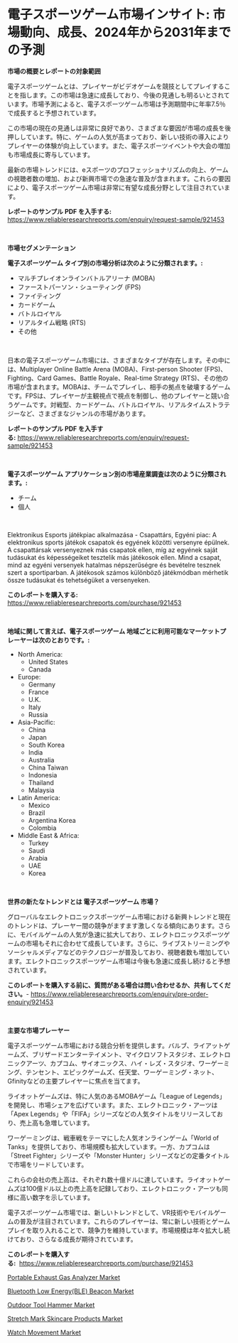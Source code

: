 <p><h1>電子スポーツゲーム市場インサイト: 市場動向、成長、2024年から2031年までの予測</h1></p><p><strong>市場の概要とレポートの対象範囲</strong></p>
<p><p>電子スポーツゲームとは、プレイヤーがビデオゲームを競技としてプレイすることを指します。この市場は急速に成長しており、今後の見通しも明るいとされています。市場予測によると、電子スポーツゲーム市場は予測期間中に年率7.5％で成長すると予想されています。</p><p>この市場の現在の見通しは非常に良好であり、さまざまな要因が市場の成長を後押ししています。特に、ゲームの人気が高まっており、新しい技術の導入によりプレイヤーの体験が向上しています。また、電子スポーツイベントや大会の増加も市場成長に寄与しています。</p><p>最新の市場トレンドには、eスポーツのプロフェッショナリズムの向上、ゲームの視聴者数の増加、および新興市場での急速な普及が含まれます。これらの要因により、電子スポーツゲーム市場は非常に有望な成長分野として注目されています。</p></p>
<p><strong>レポートのサンプル PDF を入手する:</strong> <a href="https://www.reliableresearchreports.com/enquiry/request-sample/921453">https://www.reliableresearchreports.com/enquiry/request-sample/921453</a></p>
<p>&nbsp;</p>
<p><strong>市場セグメンテーション</strong></p>
<p><strong>電子スポーツゲーム タイプ別の市場分析は次のように分類されます。:</strong></p>
<p><ul><li>マルチプレイオンラインバトルアリーナ (MOBA)</li><li>ファーストパーソン・シューティング (FPS)</li><li>ファイティング</li><li>カードゲーム</li><li>バトルロイヤル</li><li>リアルタイム戦略 (RTS)</li><li>その他</li></ul></p>
<p>&nbsp;</p>
<p><p>日本の電子スポーツゲーム市場には、さまざまなタイプが存在します。その中には、Multiplayer Online Battle Arena (MOBA)、First-person Shooter (FPS)、Fighting、Card Games、Battle Royale、Real-time Strategy (RTS)、その他の市場が含まれます。MOBAは、チームでプレイし、相手の拠点を破壊するゲームです。FPSは、プレイヤーが主観視点で視点を制御し、他のプレイヤーと競い合うゲームです。対戦型、カードゲーム、バトルロイヤル、リアルタイムストラテジーなど、さまざまなジャンルの市場があります。</p></p>
<p><strong>レポートのサンプル PDF を入手する:</strong>&nbsp;<a href="https://www.reliableresearchreports.com/enquiry/request-sample/921453">https://www.reliableresearchreports.com/enquiry/request-sample/921453</a></p>
<p>&nbsp;</p>
<p><strong> 電子スポーツゲーム アプリケーション別の市場産業調査は次のように分類されます。:</strong></p>
<p><ul><li>チーム</li><li>個人</li></ul></p>
<p>&nbsp;</p>
<p><p>Elektronikus Esports játékpiac alkalmazása - Csapattárs, Egyéni piac: A elektronikus sports játékok csapatok és egyének közötti versenyre épülnek. A csapattársak versenyeznek más csapatok ellen, míg az egyének saját tudásukat és képességeiket tesztelik más játékosok ellen. Mind a csapat, mind az egyéni versenyek hatalmas népszerűségre és bevételre tesznek szert a sportiparban. A játékosok számos különböző játékmódban mérhetik össze tudásukat és tehetségüket a versenyeken.</p></p>
<p><strong>このレポートを購入する:</strong>&nbsp; <a href="https://www.reliableresearchreports.com/purchase/921453">https://www.reliableresearchreports.com/purchase/921453</a></p>
<p>&nbsp;</p>
<p><strong>地域に関して言えば、電子スポーツゲーム 地域ごとに利用可能なマーケットプレーヤーは次のとおりです。:</strong></p>
<p><ul>
    <li>
        North America:
        <ul>
            <li>United States</li>
            <li>Canada</li>
        </ul>
    </li>
    <li>
        Europe:
        <ul>
            <li>Germany</li>
            <li>France</li>
            <li>U.K.</li>
            <li>Italy</li>
            <li>Russia</li>
        </ul>
    </li>
    <li>
        Asia-Pacific:
        <ul>
            <li>China</li>
            <li>Japan</li>
            <li>South Korea</li>
            <li>India</li>
            <li>Australia</li>
            <li>China Taiwan</li>
            <li>Indonesia</li>
            <li>Thailand</li>
            <li>Malaysia</li>
        </ul>
    </li>
    <li>
        Latin America:
        <ul>
            <li>Mexico</li>
            <li>Brazil</li>
            <li>Argentina Korea</li>
            <li>Colombia</li>
        </ul>
    </li>
    <li>
        Middle East & Africa:
        <ul>
            <li>Turkey</li>
            <li>Saudi</li>
            <li>Arabia</li>
            <li>UAE</li>
            <li>Korea</li>
        </ul>
    </li>
    </ul></p>
<p>&nbsp;</p>
<p><strong>世界の新たなトレンドとは 電子スポーツゲーム 市場？</strong></p>
<p><p>グローバルなエレクトロニックスポーツゲーム市場における新興トレンドと現在のトレンドは、プレーヤー間の競争がますます激しくなる傾向にあります。さらに、モバイルゲームの人気が急速に拡大しており、エレクトロニックスポーツゲームの市場もそれに合わせて成長しています。さらに、ライブストリーミングやソーシャルメディアなどのテクノロジーが普及しており、視聴者数も増加しています。エレクトロニックスポーツゲーム市場は今後も急速に成長し続けると予想されています。</p></p>
<p><strong>このレポートを購入する前に、質問がある場合は問い合わせるか、共有してください。</strong>- <a href="https://www.reliableresearchreports.com/enquiry/pre-order-enquiry/921453">https://www.reliableresearchreports.com/enquiry/pre-order-enquiry/921453</a></p>
<p>&nbsp;</p>
<p><strong>主要な市場プレーヤー</strong></p>
<p><p>電子スポーツゲーム市場における競合分析を提供します。バルブ、ライアットゲームズ、ブリザードエンターテイメント、マイクロソフトスタジオ、エレクトロニックアーツ、カプコム、サイオニックス、ハイ・レズ・スタジオ、ワーゲーミング、テンセント、エピックゲームズ、任天堂、ワーゲーミング・ネット、Gfinityなどの主要プレイヤーに焦点を当てます。 </p><p>ライオットゲームズは、特に人気のあるMOBAゲーム「League of Legends」を開発し、市場シェアを広げています。また、エレクトロニック・アーツは「Apex Legends」や「FIFA」シリーズなどの人気タイトルをリリースしており、売上高も急増しています。 </p><p>ワーゲーミングは、戦車戦をテーマにした人気オンラインゲーム「World of Tanks」を提供しており、市場規模も拡大しています。一方、カプコムは「Street Fighter」シリーズや「Monster Hunter」シリーズなどの定番タイトルで市場をリードしています。 </p><p>これらの会社の売上高は、それぞれ数十億ドルに達しています。ライオットゲームズは100億ドル以上の売上高を記録しており、エレクトロニック・アーツも同様に高い数字を示しています。 </p><p>電子スポーツゲーム市場では、新しいトレンドとして、VR技術やモバイルゲームの普及が注目されています。これらのプレイヤーは、常に新しい技術とゲームプレイを取り入れることで、競争力を維持しています。市場規模は年々拡大し続けており、さらなる成長が期待されています。</p></p>
<p><strong>このレポートを購入する:</strong>&nbsp;&nbsp;<a href="https://www.reliableresearchreports.com/purchase/921453">https://www.reliableresearchreports.com/purchase/921453</a></p>
<p><p><a href="https://github.com/dx0328/Market-Research-Report-List-1/blob/main/portable-exhaust-gas-analyzer-market.md">Portable Exhaust Gas Analyzer Market</a></p><p><a href="https://github.com/juancolorado15/Market-Research-Report-List-1/blob/main/bluetooth-low-energyble-beacon-market.md">Bluetooth Low Energy(BLE) Beacon Market</a></p><p><a href="https://github.com/Glendatilghmankmgz0rbhwpy/Market-Research-Report-List-1/blob/main/outdoor-tool-hammer-market.md">Outdoor Tool Hammer Market</a></p><p><a href="https://github.com/BryceTownsendr/Market-Research-Report-List-3/blob/main/stretch-mark-skincare-products-market.md">Stretch Mark Skincare Products Market</a></p><p><a href="https://github.com/mahnoor2003/Market-Research-Report-List-3/blob/main/watch-movement-market.md">Watch Movement Market</a></p></p>